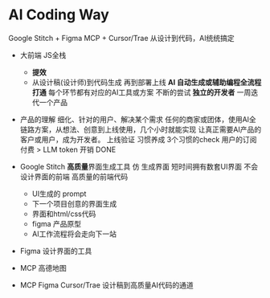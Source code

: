 # AI Coding Way

Google Stitch + Figma MCP + Cursor/Trae 从设计到代码，AI统统搞定

- 大前端 JS全栈
  - **提效**
  - 从设计稿(设计师)到代码生成 再到部署上线
  **AI 自动生成或辅助编程全流程打通**
  每个环节都有对应的AI工具或方案
  不断的尝试 **独立的开发者**
  一周迭代一个产品

- 产品的理解
  细化、针对的用户、解决某个需求
  任何的商家或团体，使用AI全链路方案，从想法、创意到上线使用，几个小时就能实现
  让真正需要AI产品的客户或用户，成为开发者。
  上线验证
  习惯养成
  3个习惯的check
  用户的订阅付费 > LLM token 开销 DONE

- Google Stitch **高质量**界面生成工具
  仿
  生成界面
  短时间拥有数套UI界面
  不会设计界面的前端
  高质量的前端代码
  - UI生成的 prompt
  - 下一个项目创意的界面生成
  - 界面和html/css代码
  - figma 产品原型
  - AI工作流程将会走向下一站

- Figma 设计界面的工具
- MCP
  高德地图
- MCP Figma Cursor/Trae
  设计稿到高质量AI代码的通道
